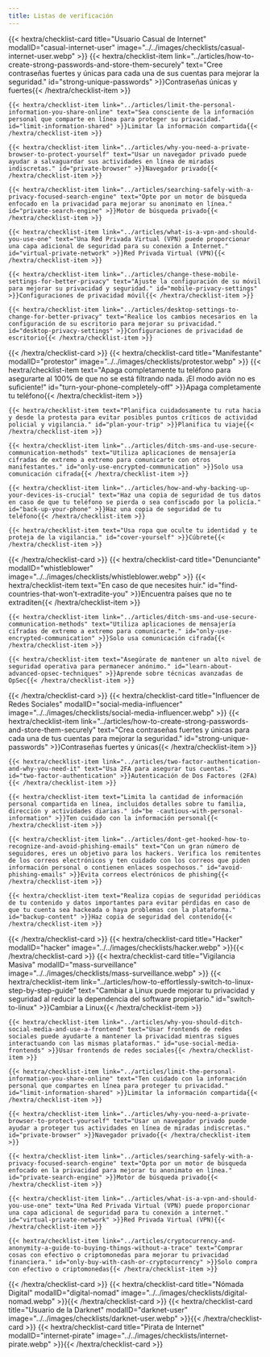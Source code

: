 ```yaml
---
title: Listas de verificación
---
```

<div class="checklist-grid">
{{< hextra/checklist-card title="Usuario Casual de Internet" modalID="casual-internet-user" image="../../images/checklists/casual-internet-user.webp" >}}
    {{< hextra/checklist-item link="../articles/how-to-create-strong-passwords-and-store-them-securely" text="Cree contraseñas fuertes y únicas para cada una de sus cuentas para mejorar la seguridad." id="strong-unique-passwords" >}}Contraseñas únicas y fuertes{{< /hextra/checklist-item >}}

    {{< hextra/checklist-item link="../articles/limit-the-personal-information-you-share-online" text="Sea consciente de la información personal que comparte en línea para proteger su privacidad." id="limit-information-shared" >}}Limitar la información compartida{{< /hextra/checklist-item >}}

    {{< hextra/checklist-item link="../articles/why-you-need-a-private-browser-to-protect-yourself" text="Usar un navegador privado puede ayudar a salvaguardar sus actividades en línea de miradas indiscretas." id="private-browser" >}}Navegador privado{{< /hextra/checklist-item >}}

    {{< hextra/checklist-item link="../articles/searching-safely-with-a-privacy-focused-search-engine" text="Opte por un motor de búsqueda enfocado en la privacidad para mejorar su anonimato en línea." id="private-search-engine" >}}Motor de búsqueda privado{{< /hextra/checklist-item >}}

    {{< hextra/checklist-item link="../articles/what-is-a-vpn-and-should-you-use-one" text="Una Red Privada Virtual (VPN) puede proporcionar una capa adicional de seguridad para su conexión a Internet." id="virtual-private-network" >}}Red Privada Virtual (VPN){{< /hextra/checklist-item >}}

    {{< hextra/checklist-item link="../articles/change-these-mobile-settings-for-better-privacy" text="Ajuste la configuración de su móvil para mejorar su privacidad y seguridad." id="mobile-privacy-settings" >}}Configuraciones de privacidad móvil{{< /hextra/checklist-item >}}

    {{< hextra/checklist-item link="../articles/desktop-settings-to-change-for-better-privacy" text="Realice los cambios necesarios en la configuración de su escritorio para mejorar su privacidad." id="desktop-privacy-settings" >}}Configuraciones de privacidad de escritorio{{< /hextra/checklist-item >}}
{{< /hextra/checklist-card >}}
{{< hextra/checklist-card title="Manifestante" modalID="protestor" image="../../images/checklists/protestor.webp" >}}
    {{< hextra/checklist-item text="Apaga completamente tu teléfono para asegurarte al 100% de que no se está filtrando nada. ¡El modo avión no es suficiente!" id="turn-your-phone-completely-off" >}}Apaga completamente tu teléfono{{< /hextra/checklist-item >}}

    {{< hextra/checklist-item text="Planifica cuidadosamente tu ruta hacia y desde la protesta para evitar posibles puntos críticos de actividad policial y vigilancia." id="plan-your-trip" >}}Planifica tu viaje{{< /hextra/checklist-item >}}
    
    {{< hextra/checklist-item link="../articles/ditch-sms-and-use-secure-communication-methods" text="Utiliza aplicaciones de mensajería cifradas de extremo a extremo para comunicarte con otros manifestantes." id="only-use-encrypted-communication" >}}Solo usa comunicación cifrada{{< /hextra/checklist-item >}}

    {{< hextra/checklist-item link="../articles/how-and-why-backing-up-your-devices-is-crucial" text="Haz una copia de seguridad de tus datos en caso de que tu teléfono se pierda o sea confiscado por la policía." id="back-up-your-phone" >}}Haz una copia de seguridad de tu teléfono{{< /hextra/checklist-item >}}

    {{< hextra/checklist-item text="Usa ropa que oculte tu identidad y te proteja de la vigilancia." id="cover-yourself" >}}Cúbrete{{< /hextra/checklist-item >}}
{{< /hextra/checklist-card >}}
{{< hextra/checklist-card title="Denunciante" modalID="whistleblower" image="../../images/checklists/whistleblower.webp" >}}
    {{< hextra/checklist-item text="En caso de que necesites huir." id="find-countries-that-won't-extradite-you" >}}Encuentra países que no te extraditen{{< /hextra/checklist-item >}}

    {{< hextra/checklist-item link="../articles/ditch-sms-and-use-secure-communication-methods" text="Utiliza aplicaciones de mensajería cifradas de extremo a extremo para comunicarte." id="only-use-encrypted-communication" >}}Solo usa comunicación cifrada{{< /hextra/checklist-item >}}

    {{< hextra/checklist-item text="Asegúrate de mantener un alto nivel de seguridad operativa para permanecer anónimo." id="learn-about-advanced-opsec-techniques" >}}Aprende sobre técnicas avanzadas de OpSec{{< /hextra/checklist-item >}}
{{< /hextra/checklist-card >}}
{{< hextra/checklist-card title="Influencer de Redes Sociales" modalID="social-media-influencer" image="../../images/checklists/social-media-influencer.webp" >}}
    {{< hextra/checklist-item link="../articles/how-to-create-strong-passwords-and-store-them-securely" text="Crea contraseñas fuertes y únicas para cada una de tus cuentas para mejorar la seguridad." id="strong-unique-passwords" >}}Contraseñas fuertes y únicas{{< /hextra/checklist-item >}}

    {{< hextra/checklist-item link="../articles/two-factor-authentication-and-why-you-need-it" text="Usa 2FA para asegurar tus cuentas." id="two-factor-authentication" >}}Autenticación de Dos Factores (2FA){{< /hextra/checklist-item >}}

    {{< hextra/checklist-item text="Limita la cantidad de información personal compartida en línea, incluidos detalles sobre tu familia, dirección y actividades diarias." id="be -cautious-with-personal-information" >}}Ten cuidado con la información personal{{< /hextra/checklist-item >}}

    {{< hextra/checklist-item link="../articles/dont-get-hooked-how-to-recognize-and-avoid-phishing-emails" text="Con un gran número de seguidores, eres un objetivo para los hackers. Verifica los remitentes de los correos electrónicos y ten cuidado con los correos que piden información personal o contienen enlaces sospechosos." id="avoid-phishing-emails" >}}Evita correos electrónicos de phishing{{< /hextra/checklist-item >}}

    {{< hextra/checklist-item text="Realiza copias de seguridad periódicas de tu contenido y datos importantes para evitar pérdidas en caso de que tu cuenta sea hackeada o haya problemas con la plataforma." id="backup-content" >}}Haz copia de seguridad del contenido{{< /hextra/checklist-item >}}
{{< /hextra/checklist-card >}}
{{< hextra/checklist-card title="Hacker" modalID="hacker" image="../../images/checklists/hacker.webp" >}}{{< /hextra/checklist-card >}}
{{< hextra/checklist-card title="Vigilancia Masiva" modalID="mass-surveillance" image="../../images/checklists/mass-surveillance.webp" >}}
    {{< hextra/checklist-item link="../articles/how-to-effortlessly-switch-to-linux-step-by-step-guide" text="Cambiar a Linux puede mejorar tu privacidad y seguridad al reducir la dependencia del software propietario." id="switch-to-linux" >}}Cambiar a Linux{{< /hextra/checklist-item >}}

    {{< hextra/checklist-item link="../articles/why-you-should-ditch-social-media-and-use-a-frontend" text="Usar frontends de redes sociales puede ayudarte a mantener la privacidad mientras sigues interactuando con las mismas plataformas." id="use-social-media-frontends" >}}Usar frontends de redes sociales{{< /hextra/checklist-item >}}

    {{< hextra/checklist-item link="../articles/limit-the-personal-information-you-share-online" text="Ten cuidado con la información personal que compartes en línea para proteger tu privacidad." id="limit-information-shared" >}}Limitar la información compartida{{< /hextra/checklist-item >}}

    {{< hextra/checklist-item link="../articles/why-you-need-a-private-browser-to-protect-yourself" text="Usar un navegador privado puede ayudar a proteger tus actividades en línea de miradas indiscretas." id="private-browser" >}}Navegador privado{{< /hextra/checklist-item >}}

    {{< hextra/checklist-item link="../articles/searching-safely-with-a-privacy-focused-search-engine" text="Opta por un motor de búsqueda enfocado en la privacidad para mejorar tu anonimato en línea." id="private-search-engine" >}}Motor de búsqueda privado{{< /hextra/checklist-item >}}

    {{< hextra/checklist-item link="../articles/what-is-a-vpn-and-should-you-use-one" text="Una Red Privada Virtual (VPN) puede proporcionar una capa adicional de seguridad para tu conexión a internet." id="virtual-private-network" >}}Red Privada Virtual (VPN){{< /hextra/checklist-item >}}

    {{< hextra/checklist-item link="../articles/cryptocurrency-and-anonymity-a-guide-to-buying-things-without-a-trace" text="Comprar cosas con efectivo o criptomonedas para mejorar tu privacidad financiera." id="only-buy-with-cash-or-cryptocurrency" >}}Solo compra con efectivo o criptomonedas{{< /hextra/checklist-item >}}
{{< /hextra/checklist-card >}}
{{< hextra/checklist-card title="Nómada Digital" modalID="digital-nomad" image="../../images/checklists/digital-nomad.webp" >}}{{< /hextra/checklist-card >}}
{{< hextra/checklist-card title="Usuario de la Darknet" modalID="darknet-user" image="../../images/checklists/darknet-user.webp" >}}{{< /hextra/checklist-card >}}
{{< hextra/checklist-card title="Pirata de Internet" modalID="internet-pirate" image="../../images/checklists/internet-pirate.webp" >}}{{< /hextra/checklist-card >}}
</div>